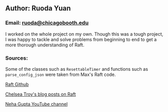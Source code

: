 ## Author: Ruoda Yuan

### Email: ruoda@chicagobooth.edu

I worked on the whole project on my own. Though this was a tough project, I was happy to tackle and solve problems from beginning to end to get a more thorough understanding of Raft.

### Sources:

Some of the classes such as `ResettableTimer` and functions such as `parse_config_json` were taken from Max's Raft code.

[Raft Github](https://raft.github.io/)

[Chelsea Troy's blog posts on Raft](https://chelseatroy.com/tag/raft/)

[Neha Gupta YouTube channel](https://www.youtube.com/watch?v=xieqo3Tb5LQ)